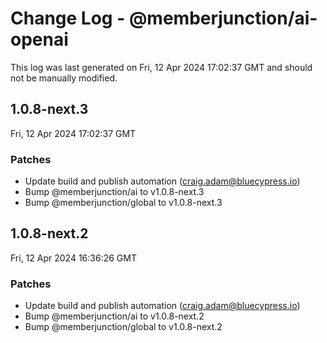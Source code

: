 # Change Log - @memberjunction/ai-openai

This log was last generated on Fri, 12 Apr 2024 17:02:37 GMT and should not be manually modified.

<!-- Start content -->

## 1.0.8-next.3

Fri, 12 Apr 2024 17:02:37 GMT

### Patches

- Update build and publish automation (craig.adam@bluecypress.io)
- Bump @memberjunction/ai to v1.0.8-next.3
- Bump @memberjunction/global to v1.0.8-next.3

## 1.0.8-next.2

Fri, 12 Apr 2024 16:36:26 GMT

### Patches

- Update build and publish automation (craig.adam@bluecypress.io)
- Bump @memberjunction/ai to v1.0.8-next.2
- Bump @memberjunction/global to v1.0.8-next.2
